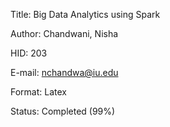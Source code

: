 
Title: Big Data Analytics using Spark

Author: Chandwani, Nisha

HID: 203

E-mail: nchandwa@iu.edu

Format: Latex

Status: Completed (99%)
